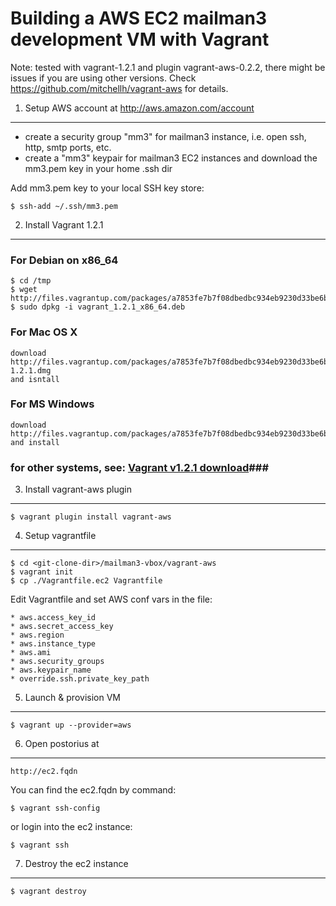 Building a AWS EC2 mailman3 development VM with Vagrant
=======================================================

Note: tested with vagrant-1.2.1 and plugin vagrant-aws-0.2.2, 
there might be issues if you are using other versions.
Check https://github.com/mitchellh/vagrant-aws for details.

1) Setup AWS account at http://aws.amazon.com/account
----------------
* create a security group "mm3" for mailman3 instance, i.e. open ssh, http, smtp ports, etc.
* create a "mm3" keypair for mailman3 EC2 instances and download the mm3.pem key in your home .ssh dir

Add mm3.pem key to your local SSH key store:

	$ ssh-add ~/.ssh/mm3.pem

2) Install Vagrant 1.2.1
----------------
### For Debian on x86_64 ###

	$ cd /tmp
	$ wget http://files.vagrantup.com/packages/a7853fe7b7f08dbedbc934eb9230d33be6bf746f/vagrant_1.2.1_x86_64.deb
	$ sudo dpkg -i vagrant_1.2.1_x86_64.deb 
	
### For Mac OS X ###

	download http://files.vagrantup.com/packages/a7853fe7b7f08dbedbc934eb9230d33be6bf746f/Vagrant-1.2.1.dmg
	and isntall
	
### For MS Windows ###

	download http://files.vagrantup.com/packages/a7853fe7b7f08dbedbc934eb9230d33be6bf746f/Vagrant_1.2.1.msi
	and install
	
### for other systems, see: [Vagrant v1.2.1 download](http://downloads.vagrantup.com/tags/v1.2.1)###

3) Install vagrant-aws plugin
------------------------------
  
	$ vagrant plugin install vagrant-aws
	
4) Setup vagrantfile
-----------------
	$ cd <git-clone-dir>/mailman3-vbox/vagrant-aws
	$ vagrant init
	$ cp ./Vagrantfile.ec2 Vagrantfile

Edit Vagrantfile and set AWS conf vars in the file:
	
	* aws.access_key_id
	* aws.secret_access_key
	* aws.region
	* aws.instance_type
	* aws.ami
	* aws.security_groups
	* aws.keypair_name
	* override.ssh.private_key_path

5) Launch & provision VM
------------------
	$ vagrant up --provider=aws

6) Open postorius at 
-----------------
	http://ec2.fqdn
	
You can find the ec2.fqdn by command:
 
	$ vagrant ssh-config

or login into the ec2 instance:

	$ vagrant ssh 
	
7) Destroy the ec2 instance
-----------------
	
	$ vagrant destroy
